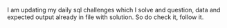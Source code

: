I am updating my daily sql challenges which I solve and question, data and expected output already in file with solution.
So do check it, follow it.
